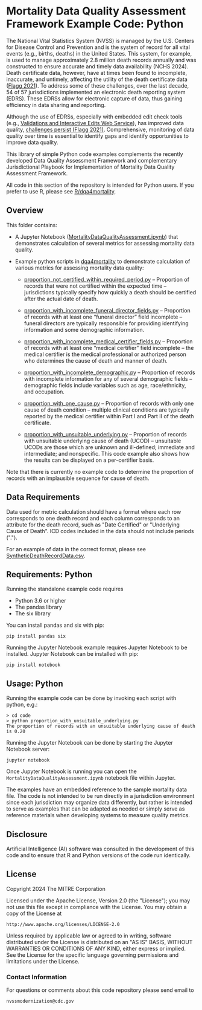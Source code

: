 # Mortality Data Quality Assessment Framework Example Code: Python

The National Vital Statistics System (NVSS) is managed by the U.S. Centers for Disease Control and
Prevention and is the system of record for all vital events (e.g., births, deaths) in the United
States. This system, for example, is used to manage approximately 2.8 million death records annually
and was constructed to ensure accurate and timely data availability (NCHS 2024). Death certificate
data, however, have at times been found to incomplete, inaccurate, and untimely, affecting the
utility of the death certificate data
([Flagg 2021](https://stacks.cdc.gov/view/cdc/100414)).
To address some of these challenges, over the
last decade, 54 of 57 jurisdictions implemented an electronic death reporting system (EDRS). These
EDRSs allow for electronic capture of data, thus gaining efficiency in data sharing and reporting.

Although the use of EDRSs, especially with embedded edit check tools (e.g.,
[Validations and Interactive Edits Web Service](https://www.cdc.gov/nchs/data/nvss/modernization/VIEWS-Technical-User-Info-508.pdf)),
has improved data quality,
[challenges persist (Flagg 2021)](https://stacks.cdc.gov/view/cdc/100414).
Comprehensive, monitoring of data quality over time is essential to identify gaps and identify
opportunities to improve data quality.

This library of simple Python code examples complements the recently developed Data Quality Assessment
Framework and complementary Jurisdictional Playbook for Implementation of Mortality Data Quality
Assessment Framework.

All code in this section of the repository is intended for Python users. If you prefer to use R, please see [R/dqa4mortality](../R/dqa4mortality).

## Overview

This folder contains:

* A Jupyter Notebook ([MortalityDataQualityAssessment.ipynb](jupyter/MortalityDataQualityAssessment.ipynb)) that demonstrates calculation of several metrics for assessing mortality data quality.

* Example python scripts in [dqa4mortality](dqa4mortality) to demonstrate calculation of various metrics for assessing mortality data quality:

  * [proportion_not_certified_within_required_period.py](dqa4mortality/proportion_not_certified_within_required_period.py) – Proportion of records that were not certified within the expected time – jurisdictions typically specify how quickly a death should be certified after the actual date of death.

  * [proportion_with_incomplete_funeral_director_fields.py](dqa4mortality/proportion_with_incomplete_funeral_director_fields.py) – Proportion of records with at least one “funeral director” field incomplete – funeral directors are typically responsible for providing identifying information and some demographic information.

  * [proportion_with_incomplete_medical_certifier_fields.py](dqa4mortality/proportion_with_incomplete_medical_certifier_fields.py) – Proportion of records with at least one “medical certifier” field incomplete – the medical certifier is the medical professional or authorized person who determines the cause of death and manner of death.

  * [proportion_with_incomplete_demographic.py](dqa4mortality/proportion_with_incomplete_demographic.py) – Proportion of records with incomplete information for any of several demographic fields – demographic fields include variables such as age, race/ethnicity, and occupation.

  * [proportion_with_one_cause.py](dqa4mortality/proportion_with_one_cause.py) – Proportion of records with only one cause of death condition – multiple clinical conditions are typically reported by the medical certifier within Part I and Part II of the death certificate.

  * [proportion_with_unsuitable_underlying.py](dqa4mortality/proportion_with_unsuitable_underlying.py) – Proportion of records with unsuitable underlying cause of death (UCOD) – unsuitable UCODs are those which are unknown and ill-defined; immediate and intermediate; and nonspecific. This code example also shows how the results can be displayed on a per-certifier basis.

Note that there is currently no example code to determine the proportion of records with an implausible sequence for cause of death.

## Data Requirements

Data used for metric calculation should have a format where each row corresponds to one death record and each column corresponds to an attribute for the death record, such as "Date Certified" or "Underlying Cause of Death". ICD codes included in the data should not include periods (".").

For an example of data in the correct format, please see [SyntheticDeathRecordData.csv](../data/SyntheticDeathRecordData.csv).

## Requirements: Python

Running the standalone example code requires

* Python 3.6 or higher
* The pandas library
* The six library

You can install pandas and six with pip:

```
pip install pandas six
```

Running the Jupyter Notebook example requires Jupyter Notebook to be installed. Jupyter Notebook can be installed with pip:

```
pip install notebook
```

## Usage: Python

Running the example code can be done by invoking each script with python, e.g.:

```
> cd code
> python proportion_with_unsuitable_underlying.py   
The proportion of records with an unsuitable underlying cause of death is 0.20
```

Running the Jupyter Notebook can be done by starting the Jupyter Notebook server:

```
jupyter notebook
```

Once Jupyter Notebook is running you can open the `MortalityDataQualityAssessment.ipynb` notebook file within Jupyter.

The examples have an embedded reference to the sample mortality data file. The code is not intended to be run directly in a jurisdiction environment since each jurisdiction may organize data differently, but rather is intended to serve as examples that can be adapted as needed or simply serve as reference materials when developing systems to measure quality metrics.

## Disclosure

Artificial Intelligence (AI) software was consulted in the development of this code and to ensure that R and Python versions of the code run identically.

## License

Copyright 2024 The MITRE Corporation

Licensed under the Apache License, Version 2.0 (the "License"); you may not use this file except in compliance with the License. You may obtain a copy of the License at

```
http://www.apache.org/licenses/LICENSE-2.0
```

Unless required by applicable law or agreed to in writing, software distributed under the License is distributed on an "AS IS" BASIS, WITHOUT WARRANTIES OR CONDITIONS OF ANY KIND, either express or implied. See the License for the specific language governing permissions and limitations under the License.

### Contact Information

For questions or comments about this code repository please send email to

    nvssmodernization@cdc.gov
